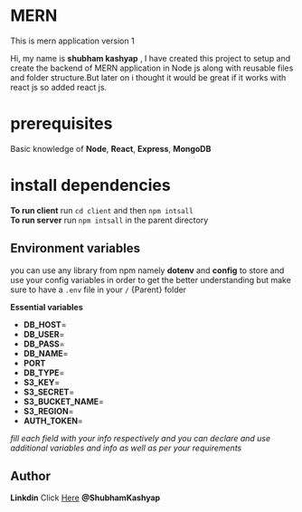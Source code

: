 # MERN
This is mern application version 1

Hi, my name is **shubham kashyap** , I have created this project to setup and create the backend of MERN application in Node js along with reusable files and folder structure.But later on i thought it would be great if it works with react js so added react js. 

# prerequisites

Basic knowledge of **Node**, **React**, **Express**, **MongoDB**

# install dependencies

**To run client** run `cd client` and then `npm intsall`  
**To run server** run `npm intsall`  in the parent directory

## Environment variables

you can use any library from npm namely  **dotenv** and **config** to store and use your config variables in order to get the better understanding but make sure to have a `.env` file in your `/` {Parent} folder


**Essential variables**

- **DB_HOST**=
- **DB_USER**=
- **DB_PASS**=
- **DB_NAME**=
- **PORT**
- **DB_TYPE**=
- **S3_KEY**=
- **S3_SECRET**=
- **S3_BUCKET_NAME**=
- **S3_REGION**= 
- **AUTH_TOKEN**=

_fill each field with your info respectively and you can declare and use additional variables and info as well as per your requirements_

## Author

**Linkdin** Click [Here](https://in.linkedin.com/in/shubham-kashyap-58a310175) **@ShubhamKashyap**
